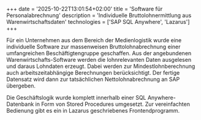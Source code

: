 +++
date = '2025-10-22T13:01:54+02:00'
title = 'Software für Personalabrechnung'
description = 'Individuelle Bruttolohnermittlung aus Warenwirtschaftsdaten'
technologies = ['SAP SQL Anywhere', 'Lazarus']
+++

Für ein Unternehmen aus dem Bereich der Medienlogistik wurde eine individuelle Software zur massenweisen Bruttolohnabrechnung einer umfangreichen Beschäftigtengruppe geschaffen. Aus der angebundenen Warenwirtschafts-Software werden die lohnrelevanten Daten ausgelesen und daraus Lohndaten erzeugt. Dabei werden zur Mindestlohnberechnung auch arbeitszeitabhängige Berechnungen berücksichtigt. Der fertige Datensatz wird dann zur tatsächlichen Nettolohnabrechnung an SAP übergeben.

Die Geschäftslogik wurde komplett innerhalb einer SQL Anywhere-Datenbank in Form von Stored Procedures umgesetzt. Zur vereinfachten Bedienung gibt es ein in Lazarus geschriebenes Frontendprogramm.
